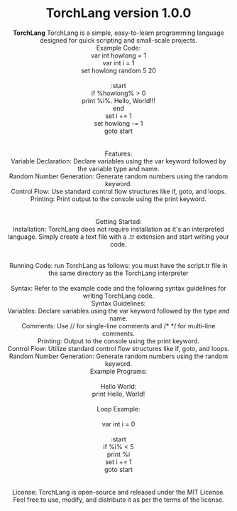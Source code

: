 <center>
  
  <h1><b>TorchLang version 1.0.0</b></h1>
<p><b>TorchLang</b>
TorchLang is a simple, easy-to-learn programming language designed for quick scripting and small-scale projects.
<br>
Example Code:<br>
var int howlong = 1<br>
var int i = 1<br>
set howlong random 5 20<br>
<br>
:start<br>
if %howlong% > 0<br>
print %i%. Hello, World!!!<br>
end<br>
set i += 1<br>
set howlong -= 1<br>
goto start<br><br><br>
Features:<br>
Variable Declaration: Declare variables using the var keyword followed by the variable type and name.<br>
Random Number Generation: Generate random numbers using the random keyword.<br>
Control Flow: Use standard control flow structures like if, goto, and loops.<br>
Printing: Print output to the console using the print keyword.<br><br><br>
Getting Started:<br>
Installation: TorchLang does not require installation as it's an interpreted language. Simply create a text file with a .tr extension and start writing your code.<br><br>

Running Code: run TorchLang as follows: you must have the script.tr file in the same directory as the TorchLang interpreter <br><br>
Syntax: Refer to the example code and the following syntax guidelines for writing TorchLang code.<br>
Syntax Guidelines:<br>
Variables: Declare variables using the var keyword followed by the type and name.<br>
Comments: Use // for single-line comments and /* */ for multi-line comments.<br>
Printing: Output to the console using the print keyword.<br>
Control Flow: Utilize standard control flow structures like if, goto, and loops.<br>
Random Number Generation: Generate random numbers using the random keyword.<br>
Example Programs:<br><br>
Hello World:<br>
print Hello, World!<br><br>
Loop Example:<br><br>
var int i = 0<br>
<br>
:start<br>
if %i% < 5<br>
print %i<br>
set i += 1<br>
goto start<br>
<br>
<br>
License:
TorchLang is open-source and released under the MIT License. Feel free to use, modify, and distribute it as per the terms of the license.</p>
  </center>
